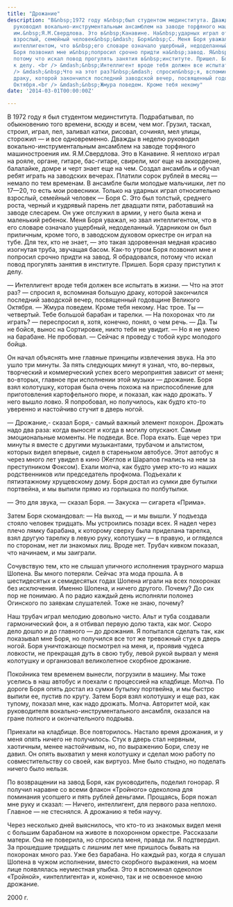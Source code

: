 ```yaml
---
title: "Дрожание"
description: "В&nbsp;1972 году я&nbsp;был студентом мединститута. Дважды в&nbsp;неделю
  руководил вокально-инструментальным ансамблем на заводе торфяного машиностроения
  им.&nbsp;Я.М.Свердлова. Это в&nbsp;Канавине. На&nbsp;ударных играл относительно
  взрослый, семейный человек&nbsp;&mdash; Боря&nbsp;С. Меня Боря уважал, но&nbsp;звал
  интеллигентом, что в&nbsp;его словаре означало ущербный, недоделанный. Как-то утром
  Боря позвонил мне и&nbsp;попросил срочно придти на&nbsp;завод. Я&nbsp;обрадовался,
  потому что искал повод прогулять занятия в&nbsp;институте. Пришел. Боря сразу приступил
  к делу. <br /> &mdash;&nbsp;Интеллигент вроде тебя должен все испытать в&nbsp;жизни.<br
  /> &mdash;&nbsp;Что на этот раз?&nbsp;&mdash; спросил&nbsp;я, вспоминая большую
  драку, которой закончился последний заводской вечер, посвященный годовщине Великого
  Октября.<br /> &mdash;&nbsp;Жмура поведем. Кроме тебя некому"
date: '2014-03-01T00:00:00Z'

---
```

В 1972 году я был студентом мединститута. Подрабатывал, по обыкновению того времени, всюду и всем, чем мог. Грузил, таскал, строил, играл, пел, заливал катки, рисовал, сочинял, мел улицы, сторожил — и все одновременно. Дважды в неделю руководил вокально-инструментальным ансамблем на заводе торфяного машиностроения им. Я.М.Свердлова. Это в Канавине. Я неплохо играл на рояле, органе, гитаре, бас-гитаре, свирели, мог еще на аккордеоне, балалайке, домре и черт знает еще на чем. Создал ансамбль и обучал ребят играть на заводских вечерах. Платили сорок рублей в месяц — немало по тем временам. В ансамбле были молодые мальчишки, лет по 17—20, то есть мои ровесники. Только на ударных играл относительно взрослый, семейный человек — Боря С. Это был толстый, среднего роста, черный и кудрявый парень лет двадцати пяти, работавший на заводе слесарем. Он уже отслужил в армии, у него была жена и маленький ребенок. Меня Боря уважал, но звал интеллигентом, что в его словаре означало ущербный, недоделанный. Ударником он был приличным, кроме того, в заводском духовом оркестре он играл на тубе. Для тех, кто не знает, — это такая здоровенная медная красиво изогнутая труба, звучащая басом. Как-то утром Боря позвонил мне и попросил срочно придти на завод. Я обрадовался, потому что искал повод прогулять занятия в институте. Пришел. Боря сразу приступил к делу.

— Интеллигент вроде тебя должен все испытать в жизни.
— Что на этот раз? — спросил я, вспоминая большую драку, которой закончился последний заводской вечер, посвященный годовщине Великого Октября. 
— Жмура поведем. Кроме тебя некому. Нас трое. Ты — четвертый. Тебе большой барабан и тарелки.
— На похоронах что ли играть? — переспросил я, хотя, конечно, понял, о чем речь.
— Да. Ты не бойся, вынос на Сортировке, никто тебя не увидит.
— Но я не умею на барабане. Не пробовал.
— Сейчас я проведу с тобой курс молодого бойца.

Он начал объяснять мне главные принципы извлечения звука. На это ушло три минуты. За пять следующих минут я узнал, что, во-первых, творческий и коммерческий успех всего мероприятия зависит от меня; во-вторых, главное при исполнении этой музыки — дрожание. Боря взял колотушку, которая была очень похожа на приспособление для приготовления картофельного пюре, и показал, как надо дрожать. У него вышло ловко. Я попробовал, но получилось, как будто кто-то уверенно и настойчиво стучит в дверь ногой.

— Дрожание,- сказал Боря,- самый важный элемент похорон. Дрожать надо два раза: когда выносят и когда в могилу опускают. Самые эмоциональные моменты. Не подведи. Все. Пора ехать. 
Еще через три минуты я вместе с другими музыкантами, трубачом и альтистом, которых видел впервые, сидел в стареньком автобусе. Этот автобус я через много лет увидел в кино (Жеглов и Шарапов гнались на нем за преступником Фоксом). Ехали молча, как будто умер кто-то из наших родственников или председатель профкома. Подъехали к пятиэтажному хрущевскому дому. Боря достал из сумки две бутылки портвейна, и мы выпили прямо из горлышка по полбутылки.

— Это для звука, — сказал Боря. — Закуска — сигарета «Прима».

Затем Боря скомандовал: 
— На выход, — и мы вышли.
У подъезда стояло человек тридцать. Мы устроились позади всех. Я надел через плечо лямку барабана, к которому сверху была приделана тарелка, взял другую тарелку в левую руку, колотушку — в правую, и огляделся по сторонам, нет ли знакомых лиц. Вроде нет. Трубач кивком показал, что начинаем, и мы заиграли.

Сочувствую тем, кто не слышал уличного исполнения траурного марша Шопена. Вы много потеряли. Сейчас эта мода прошла. А в шестидесятых и семидесятых годах Шопена играли на всех похоронах без исключения. Именно Шопена, и ничего другого. Почему? До сих пор не понимаю. А по радио каждый день исполняли полонез Огинского по заявкам слушателей. Тоже не знаю, почему?

Наш трубач играл мелодию довольно чисто. Альт и туба создавали гармонический фон, а я отбивал первую долю такта, как мог. Скоро дело дошло и до главного — до дрожания. Я попытался сделать так, как показывал мне Боря, но получился все тот же тревожный стук в дверь ногой. Боря уничтожающе посмотрел на меня, и, проявив чудеса ловкости, не прекращая дуть в свою тубу, левой рукой вырвал у меня колотушку и организовал великолепное скорбное дрожание.

Покойника тем временем вынесли, погрузили в машину. Мы тоже уселись в наш автобус и поехали с процессией на кладбище. Молча. По дороге Боря опять достал из сумки бутылку портвейна, и мы быстро выпили ее, пустив по кругу. Затем Боря взял колотушку и еще раз, как тупому, показал мне, как надо дрожать. Молча. Авторитет мой, как руководителя вокально-инструментального ансамбля, оказался на гране полного и окончательного подрыва.

Приехали на кладбище. Все повторилось. Настало время дрожания, и у меня опять ничего не получилось. Стук в дверь стал нервным, хаотичным, менее настойчивым, но, по выражению Бори, слезу не давил. Он опять выхватил у меня колотушку и сделал мою работу по совместительству со своей, как виртуоз. Мне было стыдно, но поделать ничего было нельзя.

По возвращении на завод Боря, как руководитель, поделил гонорар. Я получил наравне со всеми флакон «Тройного» одеколона для поминания усопшего и пять рублей деньгами. Прощаясь, Боря пожал мне руку и сказал:
— Ничего, интеллигент, для первого раза неплохо. Главное — не стеснялся. А дрожанию я тебя научу.

Через несколько дней выяснилось, что кто-то из знакомых видел меня с большим барабаном на животе в похоронном оркестре. Рассказали матери. Она не поверила, но спросила меня, правда ли. Я подтвердил. 
За прошедшие тридцать с лишним лет мне пришлось бывать на похоронах много раз. Уже без барабана. Но каждый раз, когда я слушал Шопена в чужом исполнении, вместо скорбного выражения, на моем лице появлялась неуместная улыбка. Это я вспоминал одеколон «Тройной», «интеллигента» и, конечно, так и не освоенное мною дрожание.

2000 г.
